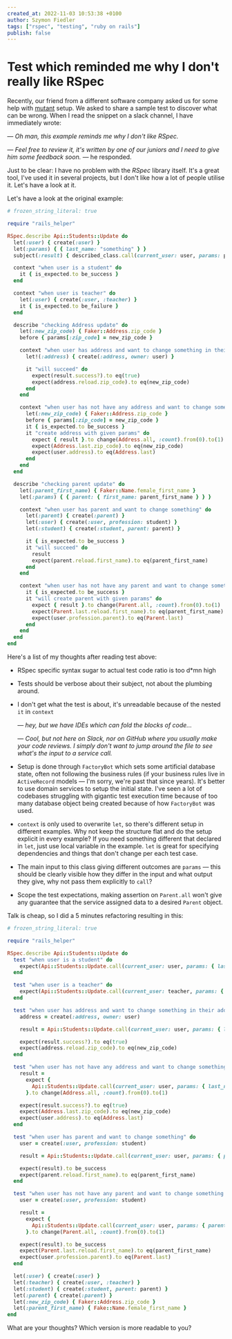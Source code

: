 ```yaml
---
created_at: 2022-11-03 10:53:38 +0100
author: Szymon Fiedler
tags: ["rspec", "testing", "ruby on rails"]
publish: false
---
```


# Test which reminded me why I don't really like RSpec

Recently, our friend from a different software company asked us for some help with [mutant](https://github.com/mbj/mutant) setup. We asked to share a sample test to discover what can be wrong. When I read the snippet on a slack channel, I have immediately wrote: 

— _Oh man, this example reminds me why I don't like RSpec._ 

— _Feel free to review it, it's written by one of our juniors and I need to give him some feedback soon._ — he responded.

<!-- more -->

Just to be clear: I have no problem with the _RSpec_ library itself. It's a great tool, I've used it in several projects, but I don't like how a lot of people utilise it. Let's have a look at it.

Let's have a look at the original example:

```ruby
# frozen_string_literal: true

require "rails_helper"

RSpec.describe Api::Students::Update do
  let(:user) { create(:user) }
  let(:params) { { last_name: "something" } }
  subject(:result) { described_class.call(current_user: user, params: params) }

  context "when user is a student" do
    it { is_expected.to be_success }
  end

  context "when user is teacher" do
    let(:user) { create(:user, :teacher) }
    it { is_expected.to be_failure }
  end

  describe "checking Address update" do
    let(:new_zip_code) { Faker::Address.zip_code }
    before { params[:zip_code] = new_zip_code }

    context "when user has address and want to change something in their address" do
      let!(:address) { create(:address, owner: user) }

      it "will succeed" do
        expect(result.success?).to eq(true)
        expect(address.reload.zip_code).to eq(new_zip_code)
      end
    end

    context "when user has not have any address and want to change something in their address" do
      let(:new_zip_code) { Faker::Address.zip_code }
      before { params[:zip_code] = new_zip_code }
      it { is_expected.to be_success }
      it "create address with given params" do
        expect { result }.to change(Address.all, :count).from(0).to(1)
        expect(Address.last.zip_code).to eq(new_zip_code)
        expect(user.address).to eq(Address.last)
      end
    end
  end

  describe "checking parent update" do
    let(:parent_first_name) { Faker::Name.female_first_name }
    let(:params) { { parent: { first_name: parent_first_name } } }

    context "when user has parent and want to change something" do
      let(:parent) { create(:parent) }
      let(:user) { create(:user, profession: student) }
      let(:student) { create(:student, parent: parent) }

      it { is_expected.to be_success }
      it "will succeed" do
        result
        expect(parent.reload.first_name).to eq(parent_first_name)
      end
    end

    context "when user has not have any parent and want to change something in their parent" do
      it { is_expected.to be_success }
      it "will create parent with given params" do
        expect { result }.to change(Parent.all, :count).from(0).to(1)
        expect(Parent.last.reload.first_name).to eq(parent_first_name)
        expect(user.profession.parent).to eq(Parent.last)
      end
    end
  end
end
```

Here's a list of my thoughts after reading test above:

- RSpec specific syntax sugar to actual test code ratio is too d\*mn high
- Tests should be verbose about their subject, not about the plumbing around.
- I don't get what the test is about, it's unreadable because of the nested `it` in `context`

   — _hey, but we have IDEs which can fold the blocks of code..._
   
   — _Cool, but not here on Slack, nor on GitHub where you usually make your code reviews. I simply don't want to jump around the file to see what's the input to a service call._
   
- Setup is done through `FactoryBot` which sets some artificial database state, often not following the business rules (if your business rules live in `ActiveRecord` models — I'm sorry, we're past that since years). It's better to use domain services to setup the initial state. I've seen a lot of codebases struggling with gigantic test execution time because of too many database object being created because of how `FactoryBot` was used.
- `context` is only used to overwrite `let`, so there's different setup in different examples. Why not keep the structure flat and do the setup explicit in every example? If you need something different that declared in `let`, just use local variable in the example. `let` is great for specifying dependencies and things that don't change per each test case.
- The main input to this class giving different outcomes are `params` — this should be clearly visible how they differ in the input and what output they give, why not pass them explicitly to `call`?
- Scope the test expectations, making assertion on `Parent.all` won't give any guarantee that the service assigned data to a desired `Parent` object.

Talk is cheap, so I did a 5 minutes refactoring resulting in this:

```ruby
# frozen_string_literal: true

require "rails_helper"

RSpec.describe Api::Students::Update do
  test "when user is a student" do
    expect(Api::Students::Update.call(current_user: user, params: { last_name: "something" })).to be_success
  end

  test "when user is a teacher" do
    expect(Api::Students::Update.call(current_user: teacher, params: { last_name: "something" })).to be_failure
  end

  test "when user has address and want to change something in their address will succeed" do
    address = create(:address, owner: user)

    result = Api::Students::Update.call(current_user: user, params: { last_name: "something", zip_code: new_zip_code })

    expect(result.success?).to eq(true)
    expect(address.reload.zip_code).to eq(new_zip_code)
  end

  test "when user has not have any address and want to change something in their address create address with given params" do
    result =
      expect {
        Api::Students::Update.call(current_user: user, params: { last_name: "something", zip_code: new_zip_code })
      }.to change(Address.all, :count).from(0).to(1)

    expect(result.success?).to eq(true)
    expect(Address.last.zip_code).to eq(new_zip_code)
    expect(user.address).to eq(Address.last)
  end

  test "when user has parent and want to change something" do
    user = create(:user, profession: student)

    result = Api::Students::Update.call(current_user: user, params: { parent: { first_name: parent_first_name } })

    expect(result).to be_success
    expect(parent.reload.first_name).to eq(parent_first_name)
  end

  test "when user has not have any parent and want to change something in their parent" do
    user = create(:user, profession: student)

    result =
      expect {
        Api::Students::Update.call(current_user: user, params: { parent: { first_name: parent_first_name } })
      }.to change(Parent.all, :count).from(0).to(1)

    expect(result).to be_success
    expect(Parent.last.reload.first_name).to eq(parent_first_name)
    expect(user.profession.parent).to eq(Parent.last)
  end

  let(:user) { create(:user) }
  let(:teacher) { create(:user, :teacher) }
  let(:student) { create(:student, parent: parent) }
  let(:parent) { create(:parent) }
  let(:new_zip_code) { Faker::Address.zip_code }
  let(:parent_first_name) { Fake::Name.female_first_name }
end
```

What are your thoughts? Which version is more readable to you?
